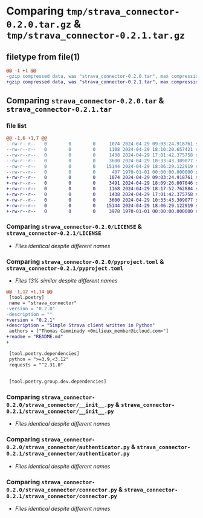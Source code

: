 # Comparing `tmp/strava_connector-0.2.0.tar.gz` & `tmp/strava_connector-0.2.1.tar.gz`

## filetype from file(1)

```diff
@@ -1 +1 @@
-gzip compressed data, was "strava_connector-0.2.0.tar", max compression
+gzip compressed data, was "strava_connector-0.2.1.tar", max compression
```

## Comparing `strava_connector-0.2.0.tar` & `strava_connector-0.2.1.tar`

### file list

```diff
@@ -1,6 +1,7 @@
--rw-r--r--   0        0        0     1074 2024-04-29 09:03:24.918761 strava_connector-0.2.0/LICENSE
--rw-r--r--   0        0        0     1108 2024-04-29 18:10:20.657421 strava_connector-0.2.0/pyproject.toml
--rw-r--r--   0        0        0     1438 2024-04-29 17:01:42.375758 strava_connector-0.2.0/strava_connector/__init__.py
--rw-r--r--   0        0        0     3600 2024-04-29 10:33:43.309077 strava_connector-0.2.0/strava_connector/authenticator.py
--rw-r--r--   0        0        0    15144 2024-04-29 18:06:29.122919 strava_connector-0.2.0/strava_connector/connector.py
--rw-r--r--   0        0        0      407 1970-01-01 00:00:00.000000 strava_connector-0.2.0/PKG-INFO
+-rw-r--r--   0        0        0     1074 2024-04-29 09:03:24.918761 strava_connector-0.2.1/LICENSE
+-rw-r--r--   0        0        0     3491 2024-04-29 18:09:26.007046 strava_connector-0.2.1/README.md
+-rw-r--r--   0        0        0     1168 2024-04-29 18:17:52.762884 strava_connector-0.2.1/pyproject.toml
+-rw-r--r--   0        0        0     1438 2024-04-29 17:01:42.375758 strava_connector-0.2.1/strava_connector/__init__.py
+-rw-r--r--   0        0        0     3600 2024-04-29 10:33:43.309077 strava_connector-0.2.1/strava_connector/authenticator.py
+-rw-r--r--   0        0        0    15144 2024-04-29 18:06:29.122919 strava_connector-0.2.1/strava_connector/connector.py
+-rw-r--r--   0        0        0     3978 1970-01-01 00:00:00.000000 strava_connector-0.2.1/PKG-INFO
```

### Comparing `strava_connector-0.2.0/LICENSE` & `strava_connector-0.2.1/LICENSE`

 * *Files identical despite different names*

### Comparing `strava_connector-0.2.0/pyproject.toml` & `strava_connector-0.2.1/pyproject.toml`

 * *Files 13% similar despite different names*

```diff
@@ -1,12 +1,14 @@
 [tool.poetry]
 name = "strava_connector"
-version = "0.2.0"
-description = ""
+version = "0.2.1"
+description = "Simple Strava client written in Python"
 authors = ["Thomas Camminady <0milieux_member@icloud.com>"]
+readme = "README.md"
+
 
 [tool.poetry.dependencies]
 python = ">=3.9,<3.12"
 requests = "^2.31.0"
 
 
 [tool.poetry.group.dev.dependencies]
```

### Comparing `strava_connector-0.2.0/strava_connector/__init__.py` & `strava_connector-0.2.1/strava_connector/__init__.py`

 * *Files identical despite different names*

### Comparing `strava_connector-0.2.0/strava_connector/authenticator.py` & `strava_connector-0.2.1/strava_connector/authenticator.py`

 * *Files identical despite different names*

### Comparing `strava_connector-0.2.0/strava_connector/connector.py` & `strava_connector-0.2.1/strava_connector/connector.py`

 * *Files identical despite different names*

